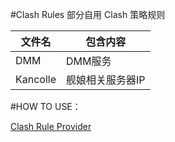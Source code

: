 #Clash Rules 部分自用 Clash 策略规则

| 文件名                | 包含内容                                                              |
| --------------------- | -------------------------------------------------------------------- |
| DMM                   | DMM服务                                                              |
| Kancolle              | 舰娘相关服务器IP                                                      |

#HOW TO USE：

 [Clash Rule Provider](https://lancellc.gitbook.io/clash/clash-config-file/rule-provider) 
